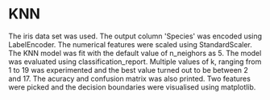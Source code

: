 # KNN
The iris data set was used. The output column 'Species' was encoded using LabelEncoder. The numerical features were scaled using StandardScaler. The KNN model was fit with the default value of n_neighors as 5. The model was evaluated using classification_report. Multiple values of k, ranging from 1 to 19 was experimented and the best value turned out to be between 2 and 17. The acuracy and confusion matrix was also printed. Two features were picked and the decision boundaries were visualised using matplotlib.
